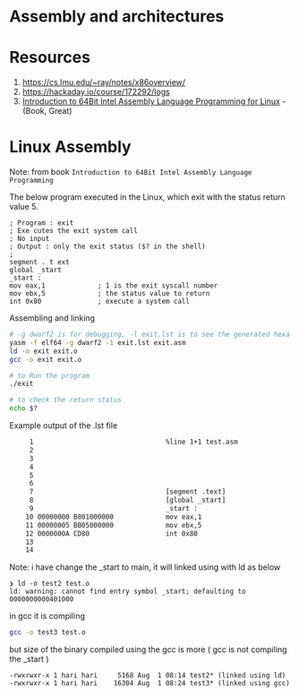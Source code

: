 # Assembly and architectures

# Resources
1. https://cs.lmu.edu/~ray/notes/x86overview/
2. https://hackaday.io/course/172292/logs
3. [Introduction to 64Bit Intel Assembly Language Programming for Linux](http://library.bagrintsev.me/ASM/Introduction%20to%2064bit%20Intel%20Assembly%20Language%20Programming%20for%20Linux.2011.pdf) - (Book, Great)

# Linux Assembly 
Note: from book `Introduction to 64Bit Intel Assembly Language Programming` 

The below program executed in the Linux, which exit with the status return value 5.

  ```ASM
; Program : exit
; Exe cutes the exit system call
; No input
; Output : only the exit status ($? in the shell)
;
segment . t ext
global _start
_start :
mov eax,1             ; 1 is the exit syscall number
mov ebx,5             ; the status value to return
int 0x80              ; execute a system call
```

Assembling and linking

```sh
# -g dwarf2 is for debugging, -l exit.lst is to see the generated hexa decimal file
yasm -f elf64 -g dwarf2 -1 exit.lst exit.asm 
ld -o exit exit.o
gcc -o exit exit.o

# to Run the program
./exit

# to check the return status
echo $?
```

Example output of the .lst file
```sh 
     1                                 %line 1+1 test.asm
     2                                 
     3                                 
     4                                 
     5                                 
     6                                 
     7                                 [segment .text]
     8                                 [global _start]
     9                                 _start :
    10 00000000 B801000000             mov eax,1
    11 00000005 BB05000000             mov ebx,5
    12 0000000A CD80                   int 0x80
    13                                 
    14                                 
```

Note: i have change the _start to main, it will linked using with ld as below 
```
❯ ld -o test2 test.o 
ld: warning: cannot find entry symbol _start; defaulting to 0000000000401000
```

in gcc it is compiling
```sh 
gcc -o test3 test.o
```

but size of the binary compiled using the gcc is more ( gcc is not compiling the _start )

```
-rwxrwxr-x 1 hari hari     5168 Aug  1 08:14 test2* (linked using ld)
-rwxrwxr-x 1 hari hari    16304 Aug  1 08:24 test3* (linked using gcc)
```

